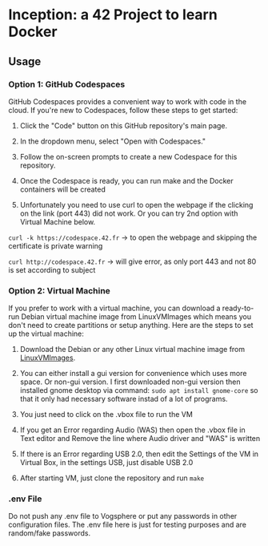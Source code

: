 # Inception: a 42 Project to learn Docker

## Usage

### Option 1: GitHub Codespaces

GitHub Codespaces provides a convenient way to work with code in the cloud. If you're new to Codespaces, follow these steps to get started:

1. Click the "Code" button on this GitHub repository's main page.

2. In the dropdown menu, select "Open with Codespaces."

3. Follow the on-screen prompts to create a new Codespace for this repository.

4. Once the Codespace is ready, you can run make and the Docker containers will be created

5. Unfortunately you need to use curl to open the webpage if the clicking on the link (port 443) did not work. Or you can try 2nd option with Virtual Machine below.

```curl -k https://codespace.42.fr```  ->  to open the webpage and skipping the certificate is private warning

```curl http://codespace.42.fr``` -> will give error, as only port 443 and not 80 is set according to subject


### Option 2: Virtual Machine

If you prefer to work with a virtual machine, you can download a ready-to-run Debian virtual machine image from LinuxVMImages which means you don't need to create partitions or setup anything. Here are the steps to set up the virtual machine:

1. Download the Debian or any other Linux virtual machine image from [LinuxVMImages]([https://www.linuxvmimages.com/](https://www.linuxvmimages.com/images/debian-12/)).

2. You can either install a gui version for convenience which uses more space. Or non-gui version. I first downloaded non-gui version then installed gnome desktop via command: ```sudo apt install gnome-core```  so that it only had necessary software instad of a lot of programs.

3. You just need to click on the .vbox file to run the VM

4. If you get an Error regarding Audio (WAS) then open the .vbox file in Text editor and Remove the line where Audio driver and "WAS" is written

5. If there is an Error regarding USB 2.0, then edit the Settings of the VM in Virtual Box, in the settings USB, just disable USB 2.0

6. After starting VM, just clone the repository and run ```make```

### .env File

Do not push any .env file to Vogsphere or put any passwords in other configuration files. The .env file here is just for testing purposes and are random/fake passwords.


